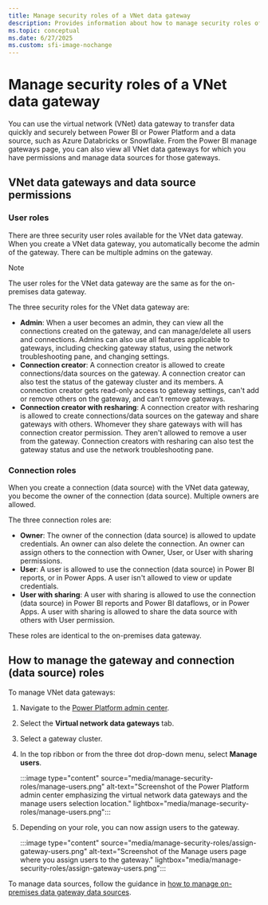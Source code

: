 ```yaml
---
title: Manage security roles of a VNet data gateway
description: Provides information about how to manage security roles of a virtual network (VNet) data gateway.
ms.topic: conceptual
ms.date: 6/27/2025
ms.custom: sfi-image-nochange
---
```


# Manage security roles of a VNet data gateway

You can use the virtual network (VNet) data gateway to transfer data quickly and securely between Power BI or Power Platform and a data source, such as Azure Databricks or Snowflake. From the Power BI manage gateways page, you can also view all VNet data gateways for which you have permissions and manage data sources for those gateways.

## VNet data gateways and data source permissions

### User roles

There are three security user roles available for the VNet data gateway. When you create a VNet data gateway, you automatically become the admin of the gateway. There can be multiple admins on the gateway.

> [!NOTE]
>The user roles for the VNet data gateway are the same as for the on-premises data gateway.

The three security roles for the VNet data gateway are:

* **Admin**: When a user becomes an admin, they can view all the connections created on the gateway, and can manage/delete all users and connections. Admins can also use all features applicable to gateways, including checking gateway status, using the network troubleshooting pane, and changing settings.
* **Connection creator**: A connection creator is allowed to create connections/data sources on the gateway. A connection creator can also test the status of the gateway cluster and its members. A connection creator gets read-only access to gateway settings, can't add or remove others on the gateway, and can’t remove gateways.
* **Connection creator with resharing**: A connection creator with resharing is allowed to create connections/data sources on the gateway and share gateways with others. Whomever they share gateways with will has connection creator permission. They aren't allowed to remove a user from the gateway. Connection creators with resharing can also test the gateway status and use the network troubleshooting pane.

### Connection roles

When you create a connection (data source) with the VNet data gateway, you become the owner of the connection (data source). Multiple owners are allowed.

The three connection roles are:

* **Owner**: The owner of the connection (data source) is allowed to update credentials. An owner can also delete the connection. An owner can assign others to the connection with Owner, User, or User with sharing permissions.
* **User**: A user is allowed to use the connection (data source) in Power BI reports, or in Power Apps. A user isn't allowed to view or update credentials.
* **User with sharing**: A user with sharing is allowed to use the connection (data source) in Power BI reports and Power BI dataflows, or in Power Apps. A user with sharing is allowed to share the data source with others with User permission.

These roles are identical to the on-premises data gateway.

## How to manage the gateway and connection (data source) roles

To manage VNet data gateways:

1. Navigate to the [Power Platform admin center](https://admin.powerplatform.microsoft.com/ext/DataGateways).
2. Select the **Virtual network data gateways** tab.
3. Select a gateway cluster.
4. In the top ribbon or from the three dot drop-down menu, select **Manage users**.

   :::image type="content" source="media/manage-security-roles/manage-users.png" alt-text="Screenshot of the Power Platform admin center emphasizing the virtual network data gateways and the manage users selection location." lightbox="media/manage-security-roles/manage-users.png":::

5. Depending on your role, you can now assign users to the gateway.

   :::image type="content" source="media/manage-security-roles/assign-gateway-users.png" alt-text="Screenshot of the Manage users page where you assign users to the gateway." lightbox="media/manage-security-roles/assign-gateway-users.png":::

To manage data sources, follow the guidance in [how to manage on-premises data gateway data sources](/data-integration/gateway/manage-security-roles#:~:text=To%20manage%20data%20sources%3A).
